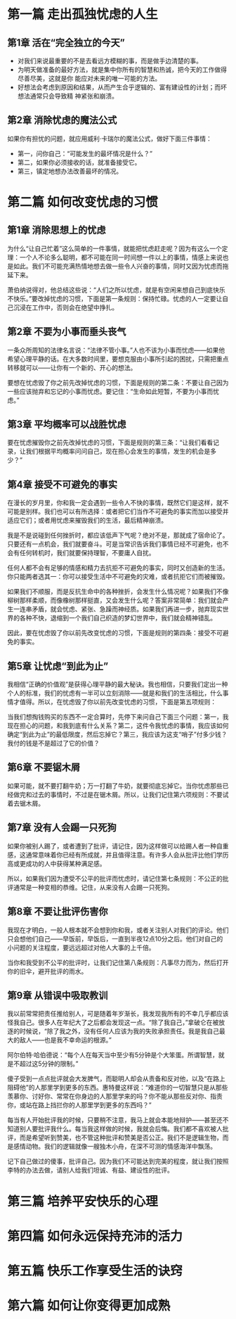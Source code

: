 # 第一篇 走出孤独忧虑的人生

## 第1章 活在“完全独立的今天”

- 对我们来说最重要的不是去看远方模糊的事，而是做手边清楚的事。
- 为明天做准备的最好方法，就是集中你所有的智慧和热诚，把今天的工作做得尽善尽美，这就是你
能应对未来的唯一可能的方法。
- 好想法会考虑到原因和结果，从而产生合乎逻辑的、富有建设性的计划；而坏想法通常只会导致精
神紧张和崩溃。

## 第2章 消除忧虑的魔法公式

如果你有担忧的问题，就应用威利·卡瑞尔的魔法公式，做好下面三件事情：

- 第一，问你自己：“可能发生的最坏情况是什么？”
- 第二，如果你必须接收的话，就准备接受它。
- 第三，镇定地想办法改善最坏的情况。

# 第二篇 如何改变忧虑的习惯

## 第1章 消除思想上的忧虑

为什么“让自己忙着”这么简单的一件事情，就能把忧虑赶走呢？因为有这么一个定理：一个人不论多么聪明，都不可能在同一时间想一件以上的事情，情感上来说也是如此。我们不可能充满热情地想去做一些令人兴奋的事情，同时又因为忧虑而拖延下来。

萧伯纳说得对，他总结这些说：“人们之所以忧虑，就是有空闲来想自己到底快乐不快乐。”要改掉忧虑的习惯，下面是第一条规则：保持忙碌。忧虑的人一定要让自己沉浸在工作中，否则会在绝望中挣扎。

## 第2章 不要为小事而垂头丧气

一条众所周知的法律名言说：“法律不管小事。”人也不该为小事而忧虑——如果他希望心理平静的话。在大多数时间里，要想克服由小事所引起的困扰，只需把重点转移就可以——让你有一个新的、开心的想法。

要想在忧虑毁了你之前先改掉忧虑的习惯，下面是规则的第二条：不要让自己因为一些应该抛弃和忘记的小事而忧虑。要记住：“生命如此短暂，不要为小事而忧虑。”

## 第3章 平均概率可以战胜忧虑

要在忧虑摧毁你之前先改掉忧虑的习惯，下面是规则的第三条：“让我们看看记录，让我们根据平均概率问问自己，现在担心会发生的事情，发生的机会是多少？”

## 第4章 接受不可避免的事实

在漫长的岁月里，你和我一定会遇到一些令人不快的事情，既然它们是这样，就不可能是别样。我们也可以有所选择：或者把它们当作不可避免的事实而加以接受并适应它们；或者用忧虑来摧毁我们的生活，最后精神崩溃。

我是不是说碰到任何挫折时，都应该低声下气呢？绝对不是，那就成了宿命论了。只要还有一点机会，我们就要奋斗。可是当常识告诉我们事情已经不可避免，也不会有任何转机时，我们就要保持理智，不要庸人自扰。

任何人都不会有足够的情感和精力去抗拒不可避免的事实，同时又创造新的生活。你只能两者选其一：你可以接受生活中不可避免的灾难，或者抗拒它们而被摧毁。

如果我们不顺服，而是反抗生命中的各种挫折，会发生什么情况呢？如果我们不像柳树那样柔顺，而像橡树那样挺直，又会发生什么呢？答案非常简单：我们就会产生一连串矛盾，就会忧虑、紧张、急躁而神经质。如果我们再进一步，抛弃现实世界的各种不快，退缩到一个我们自己织造的梦幻世界中，我们就会精神错乱。

因此，要在忧虑毁了你以前先改变忧虑的习惯，下面是规则的第四条：接受不可避免的事实。

## 第5章 让忧虑“到此为止”

我相信“正确的价值观”是获得心理平静的最大秘诀。我也相信，只要我们定出一种个人的标准，我们的忧虑有一半可以立刻消除——就是和我们的生活相比，什么事情才值得。所以，在忧虑毁了你以前先改变忧虑的习惯，下面是第五项规则：

当我们想掏钱购买的东西不一定合算时，先停下来问自己下面三个问题：第一，我现在担心的问题，和我到底有什么关系？第二，这件令我忧虑的事情，我应该如何确定“到此为止”的最低限度，然后忘掉它？第三，我应该为这支“哨子”付多少钱？我付的钱是不是超过了它的价值？

## 第6章 不要锯木屑

如果可能，就不要打翻牛奶；万一打翻了牛奶，就要彻底忘掉它。当你忧虑那些已经做完和过去的事情时，不过是在锯木屑。所以，让我们记住第六项规则：不要试着去锯木屑。

## 第7章 没有人会踢一只死狗

如果你被别人踢了，或者遭到了批评，请记住，因为这样做可以给踢人者一种自重感，这通常意味着你已经有所成就，并且值得注意。有许多人会从批评比他们学历高或更成功的人中获得某种满足感。

所以，如果我们因为遭受不公平的批评而忧虑时，请记住第七条规则：不公正的批评通常是一种变相的恭维。记住，从来没有人会踢一只死狗。

## 第8章 不要让批评伤害你

我现在才明白，一般人根本就不会想到你和我，或者关注别人对我们的评论。他们只会想他们自己——早饭前，早饭后，一直到半夜12点10分之后。他们对自己的小问题的关注程度，要远远超过对他人大事的上千倍。

当你和我受到不公平的批评时，让我们记住第八条规则：凡事尽力而为，然后打开你的旧伞，避开批评的雨水。

## 第9章 从错误中吸取教训

我以前常常把责任推给别人，可是随着年岁渐长，我发现我所有的不幸几乎都应该怪我自己。很多人在年纪大了之后都会发现这一点。“除了我自己，”拿破仑在被放逐的时候说，“除了我之外，没有任何人应该为我的失败承担责任。我是我自己最大的敌人——也是我不幸命运的根源。”

阿尔伯特·哈伯德说：“每个人在每天当中至少有5分钟是个大笨蛋。所谓智慧，就是不超过这5分钟的限制。”

傻子受到一点点批评就会大发脾气，而聪明人却会从责备和反对他，以及“在路上阻碍他”的人那里学到更多的东西。惠特曼这样说：“难道你的一切智慧只是从那些羡慕你、讨好你、常常在你身边的人那里学来的吗？你不能从那些反对你、指责你，或站在路上挡拦你的人那里学到更多的东西吗？”

每当有人开始批评我的时候，只要稍不注意，我马上就会本能地辩护——甚至还不知道别人要批评我什么。每当我这样做的时候，我就会后悔。我们都不喜欢被人批评，而是希望听到赞美，也不管这种批评和赞美是否公正。我们不是逻辑生物，而是感情动物。我们的逻辑就像一艘独木小舟，在深不可测的情感海洋中飘荡。

记下自己做过的傻事，批评自己。因为我们不可能达到完美的程度，就让我们按照李特的办法去做，请别人给我们坦诚、有益、建设性的批评。


# 第三篇 培养平安快乐的心理

# 第四篇 如何永远保持充沛的活力

# 第五篇 快乐工作享受生活的诀窍

# 第六篇 如何让你变得更加成熟
